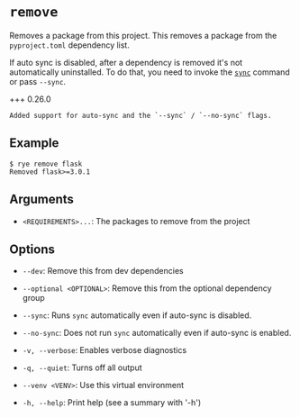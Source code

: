 # `remove`

Removes a package from this project.  This removes a package from the `pyproject.toml`
dependency list.

If auto sync is disabled, after a dependency is removed it's not automatically
uninstalled.  To do that, you need to invoke the [`sync`](sync.md) command or pass
`--sync`.

+++ 0.26.0

    Added support for auto-sync and the `--sync` / `--no-sync` flags.

## Example

```
$ rye remove flask
Removed flask>=3.0.1
```

## Arguments

* `<REQUIREMENTS>...`: The packages to remove from the project

## Options

* `--dev`: Remove this from dev dependencies

* `--optional <OPTIONAL>`: Remove this from the optional dependency group

* `--sync`: Runs `sync` automatically even if auto-sync is disabled.

* `--no-sync`: Does not run `sync` automatically even if auto-sync is enabled.

* `-v, --verbose`: Enables verbose diagnostics

* `-q, --quiet`: Turns off all output

* `--venv <VENV>`: Use this virtual environment

* `-h, --help`: Print help (see a summary with '-h')